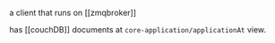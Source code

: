a client that runs on [[zmqbroker]]

has [[couchDB]] documents at `core-application/applicationAt` view. 